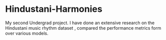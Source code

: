 # Hindustani-Harmonies
My second Undergrad project. I have done an extensive research on the Hindustani music rhythm dataset , compared the performance metrics form over various models.
